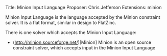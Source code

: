 Title: Minion Input Language
Proposer: Chris Jefferson
Extensions: minion

Minion Input Language is the language accepted by the Minion constraint solver. It is a flat format, similar in design to FlatZinc.

There is one solver which accepts the Minion Input Language:

* (http://minion.sourceforge.net/)[Minion]
	Minion is an open source constraint solver, which accepts input in the Minion Input Language
